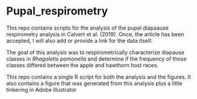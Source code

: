 # Pupal_respirometry

This repo contains scripts for the analysis of the pupal diapaause 
respirometry analysis in Calvert et al. (2019). Once, the article has been 
accepted, I will also add or provide a link for the data itself.

The goal of this analysis was to respirometrically characterize diapause 
classes in *Rhagoletis pomonella* and determine if the frequency of those 
classes differed between the apple and hawthorn host races. 

This repo contains a single R script for both the analysis and the 
figures. It also contains a figure that was generated from this analysis plus
a little tinkering in Adobe Illustrator 
